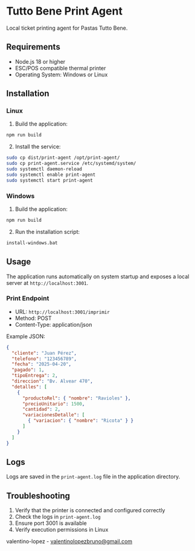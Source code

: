 # Tutto Bene Print Agent

Local ticket printing agent for Pastas Tutto Bene.

## Requirements

- Node.js 18 or higher
- ESC/POS compatible thermal printer
- Operating System: Windows or Linux

## Installation

### Linux

1. Build the application:
```bash
npm run build
```

2. Install the service:
```bash
sudo cp dist/print-agent /opt/print-agent/
sudo cp print-agent.service /etc/systemd/system/
sudo systemctl daemon-reload
sudo systemctl enable print-agent
sudo systemctl start print-agent
```

### Windows

1. Build the application:
```bash
npm run build
```

2. Run the installation script:
```bash
install-windows.bat
```

## Usage

The application runs automatically on system startup and exposes a local server at `http://localhost:3001`.

### Print Endpoint

- URL: `http://localhost:3001/imprimir`
- Method: POST
- Content-Type: application/json

Example JSON:
```json
{
  "cliente": "Juan Pérez",
  "telefono": "123456789",
  "fecha": "2025-04-20",
  "pagado": 1,
  "tipoEntrega": 2,
  "direccion": "Bv. Alvear 470",
  "detalles": [
    {
      "productoRel": { "nombre": "Ravioles" },
      "precioUnitario": 1500,
      "cantidad": 2,
      "variacionesDetalle": [
        { "variacion": { "nombre": "Ricota" } }
      ]
    }
  ]
}
```

## Logs

Logs are saved in the `print-agent.log` file in the application directory.

## Troubleshooting

1. Verify that the printer is connected and configured correctly
2. Check the logs in `print-agent.log`
3. Ensure port 3001 is available
4. Verify execution permissions in Linux

 valentino-lopez - valentinolopezbruno@gmail.com